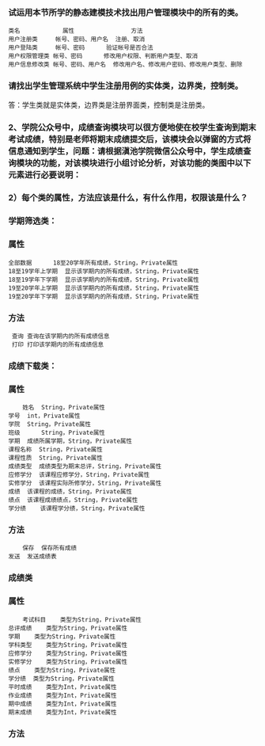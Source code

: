 ### 试运用本节所学的静态建模技术找出用户管理模块中的所有的类。
    类名	          属性                方法
    用户注册类     帐号、密码、用户名	 注册、取消
    用户登陆类     帐号、密码	     验证帐号是否合法
    用户权限管理类 帐号、密码	   修改用户权限、判断用户类型、取消
    用户信息修改类 帐号、密码、用户名  修改用户名、修改用户密码、修改用户类型、删除

### 请找出学生管理系统中学生注册用例的实体类，边界类，控制类。
答：学生类就是实体类，边界类是注册界面类，控制类是注册类。


### 2、学院公众号中，成绩查询模块可以很方便地使在校学生查询到期末考试成绩，特别是老师将期末成绩提交后，该模块会以弹窗的方式将信息通知到学生，问题：请根据滇池学院微信公众号中，学生成绩查询模块的功能，对该模块进行小组讨论分析，对该功能的类图中以下元素进行必要说明：
### 2）每个类的属性，方法应该是什么，有什么作用，权限该是什么？
### 学期筛选类：
### 属性	
    全部数据	  18至20学年所有成绩，String，Private属性
    18至19学年上学期	显示该学期内的所有成绩，String，Private属性
    18至19学年下学期	显示该学期内的所有成绩，String，Private属性
    19至20学年上学期	显示该学期内的所有成绩，String，Private属性
    19至20学年下学期	显示该学期内的所有成绩，String，Private属性
### 方法	
     查询	查询在该学期内的所有成绩信息
     打印	打印该学期内的所有成绩信息
     
### 成绩下载类：
### 属性	
        姓名	String，Private属性
	学号	int，Private属性
	学院	String，Private属性
	班级      String，Private属性
	学期	成绩所属学期，String，Private属性
	课程名称  String，Private属性
	课程性质  String，Private属性
	成绩类型  成绩类型为期末总评，String，Private属性
	应修学分  该课程应修学分，String，Private属性
	实修学分  该课程实际所修学分，String，Private属性
	成绩	该课程的成绩，String，Private属性
	绩点	该课程成绩绩点，String，Private属性
	学分绩    该课程学分绩，String，Private属性
### 方法	
        保存	保存所有成绩
	发送	发送成绩表

### 成绩类
### 属性	
        考试科目	类型为String，Private属性
	总评成绩	类型为String，Private属性
	学期	  类型为String，Private属性
	学科类型	类型为String，Private属性
	应修学分	类型为String，Private属性
	实修学分	类型为String，Private属性
	绩点	  类型为String，Private属性
	学分绩	 类型为String，Private属性
	平时成绩	类型为Int，Private属性
	作业成绩	类型为Int，Private属性
	期中成绩	类型为Int，Private属性
	期末成绩	类型为Int，Private属性
### 方法
